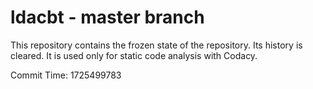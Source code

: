 # ldacbt - master branch

This repository contains the frozen state of the repository.
Its history is cleared. It is used only for static code
analysis with Codacy.

Commit Time: 1725499783